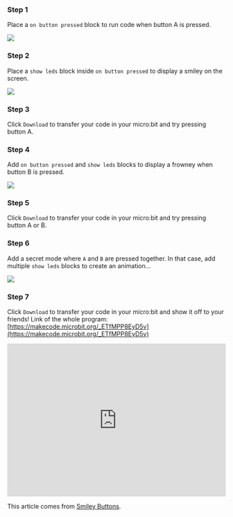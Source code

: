### Step 1

Place a `on button pressed` block to run code when button A is pressed.

![](https://i.imgur.com/HkqQkF3.png)

### Step 2

Place a `show leds` block inside `on button pressed` to display a smiley on the screen.

![](https://i.imgur.com/hGnngav.png)

### Step 3

Click `Download` to transfer your code in your micro:bit and try pressing button A.

### Step 4

Add `on button pressed` and `show leds` blocks to display a frowney when button B is pressed.

![](https://i.imgur.com/BANJm0W.png)

### Step 5

Click `Download` to transfer your code in your micro:bit and try pressing button A or B.

### Step 6

Add a secret mode where `A` and `B` are pressed together. In that case, add multiple `show leds` blocks to create an animation…

![](https://i.imgur.com/DNQwTrv.png)

### Step 7

Click `Download` to transfer your code in your micro:bit and show it off to your friends!
Link of the whole program: [https://makecode.microbit.org/_ETfMPP8EyD5v](https://makecode.microbit.org/_ETfMPP8EyD5v)

<div style="position:relative;height:0;padding-bottom:70%;overflow:hidden;"><iframe style="position:absolute;top:0;left:0;width:100%;height:100%;" src="https://makecode.microbit.org/#pub:_bF5C6wc4d1rC" frameborder="0" sandbox="allow-popups allow-forms allow-scripts allow-same-origin"></iframe></div>

This article comes from [Smiley Buttons](https://makecode.microbit.org/projects/smiley-buttons).
